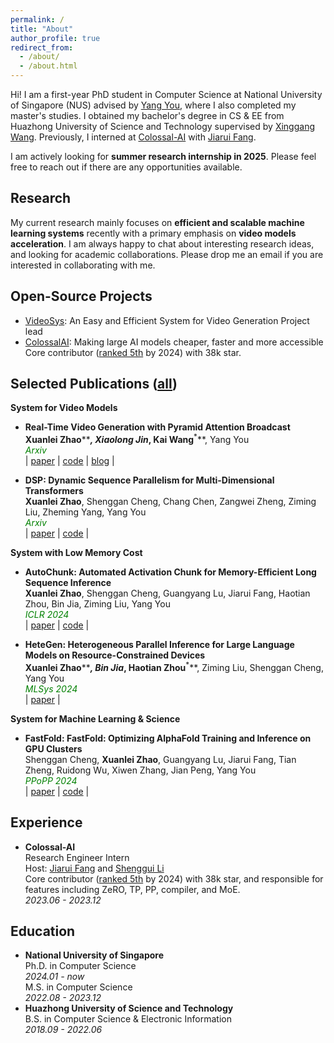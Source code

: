 ```yaml
---
permalink: /
title: "About"
author_profile: true
redirect_from: 
  - /about/
  - /about.html
---
```


Hi! I am a first-year PhD student in Computer Science at National University of Singapore (NUS) advised by [Yang You](https://www.comp.nus.edu.sg/~youy/), where I also completed my master's studies. I obtained my bachelor's degree in CS & EE from Huazhong University of Science and Technology supervised by [Xinggang Wang](https://xwcv.github.io/). Previously, I interned at [Colossal-AI](https://github.com/hpcaitech/ColossalAI) with [Jiarui Fang](https://fangjiarui.github.io/).

I am actively looking for **summer research internship in 2025**. Please feel free to reach out if there are any opportunities available.

Research
------

My current research mainly focuses on **efficient and scalable machine learning systems** recently with a primary emphasis on **video models acceleration**. I am always happy to chat about interesting research ideas, and looking for academic collaborations. Please drop me an email if you are interested in collaborating with me.

Open-Source Projects
------

* [VideoSys](https://github.com/NUS-HPC-AI-Lab/VideoSys): An Easy and Efficient System for Video Generation
  Project lead
* [ColossalAI](https://github.com/hpcaitech/ColossalAI): Making large AI models cheaper, faster and more accessible
  Core contributor ([ranked 5th](https://github.com/hpcaitech/ColossalAI/graphs/contributors) by 2024) with 38k star.

Selected Publications ([all](https://xuefuzhao.github.io/publications/))
------

**System for Video Models**
* **Real-Time Video Generation with Pyramid Attention Broadcast** \
  **Xuanlei Zhao****<sup>*</sup>**, Xiaolong Jin**<sup>*</sup>**, Kai Wang**<sup>*</sup>**, Yang You \
  <span style="color:green; font-style:italic">Arxiv</span> \
  | [paper](https://arxiv.org/abs/2408.12588) | [code](https://github.com/NUS-HPC-AI-Lab/VideoSys) | [blog](https://oahzxl.github.io/PAB/) |
  
* **DSP: Dynamic Sequence Parallelism for Multi-Dimensional Transformers** \
  **Xuanlei Zhao**, Shenggan Cheng, Chang Chen, Zangwei Zheng, Ziming Liu, Zheming Yang, Yang You \
  <span style="color:green; font-style:italic">Arxiv</span> \
  | [paper](https://arxiv.org/abs/2403.10266) | [code](https://github.com/NUS-HPC-AI-Lab/VideoSys) |

**System with Low Memory Cost**

* **AutoChunk: Automated Activation Chunk for Memory-Efficient Long Sequence Inference** \
  **Xuanlei Zhao**, Shenggan Cheng, Guangyang Lu, Jiarui Fang, Haotian Zhou, Bin Jia, Ziming Liu, Yang You \
  <span style="color:green; font-style:italic">ICLR 2024</span> \
  | [paper](https://arxiv.org/abs/2401.10652) | [code](https://github.com/hpcaitech/ColossalAI/tree/main/colossalai/autochunk) |

* **HeteGen: Heterogeneous Parallel Inference for Large Language Models on Resource-Constrained Devices** \
  **Xuanlei Zhao****<sup>*</sup>**, Bin Jia**<sup>*</sup>**, Haotian Zhou**<sup>*</sup>**, Ziming Liu, Shenggan Cheng, Yang You \
  <span style="color:green; font-style:italic">MLSys 2024</span> \
  | [paper](https://arxiv.org/abs/2403.01164) |

**System for Machine Learning & Science**
* **FastFold: FastFold: Optimizing AlphaFold Training and Inference on GPU Clusters** \
  Shenggan Cheng, **Xuanlei Zhao**, Guangyang Lu, Jiarui Fang, Tian Zheng, Ruidong Wu, Xiwen Zhang, Jian Peng, Yang You \
  <span style="color:green; font-style:italic">PPoPP 2024</span> \
  | [paper](https://dl.acm.org/doi/10.1145/3627535.3638465) | [code](https://github.com/hpcaitech/FastFold) |

Experience
------
* **Colossal-AI** \
  Research Engineer Intern \
  Host: [Jiarui Fang](https://fangjiarui.github.io/) and [Shenggui Li](https://franklee.xyz/) \
  Core contributor ([ranked 5th](https://github.com/hpcaitech/ColossalAI/graphs/contributors) by 2024) with 38k star, and responsible for features including ZeRO, TP, PP, compiler, and MoE. \
  *2023.06 - 2023.12*

Education
------
* **National University of Singapore** \
  Ph.D. in Computer Science \
  *2024.01 - now* \
  M.S. in Computer Science \
  *2022.08 - 2023.12*
* **Huazhong University of Science and Technology** \
  B.S. in Computer Science & Electronic Information \
  *2018.09 - 2022.06*